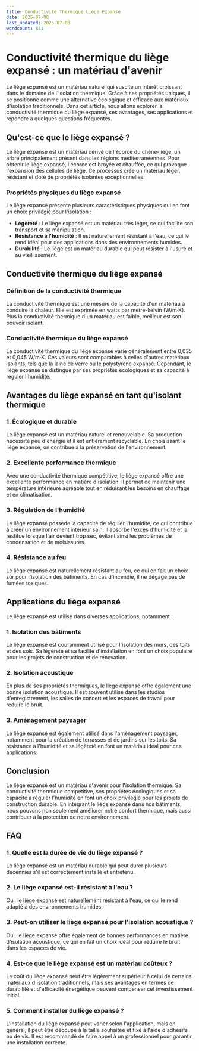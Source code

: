 ```yaml
---
title: Conductivité Thermique Liège Expansé
date: 2025-07-08
last_updated: 2025-07-08
wordcount: 831
---
```


# Conductivité thermique du liège expansé : un matériau d'avenir

Le liège expansé est un matériau naturel qui suscite un intérêt croissant dans le domaine de l'isolation thermique. Grâce à ses propriétés uniques, il se positionne comme une alternative écologique et efficace aux matériaux d'isolation traditionnels. Dans cet article, nous allons explorer la conductivité thermique du liège expansé, ses avantages, ses applications et répondre à quelques questions fréquentes.

## Qu'est-ce que le liège expansé ?

Le liège expansé est un matériau dérivé de l'écorce du chêne-liège, un arbre principalement présent dans les régions méditerranéennes. Pour obtenir le liège expansé, l'écorce est broyée et chauffée, ce qui provoque l'expansion des cellules de liège. Ce processus crée un matériau léger, résistant et doté de propriétés isolantes exceptionnelles.

### Propriétés physiques du liège expansé

Le liège expansé présente plusieurs caractéristiques physiques qui en font un choix privilégié pour l'isolation :

- **Légèreté** : Le liège expansé est un matériau très léger, ce qui facilite son transport et sa manipulation.
- **Résistance à l'humidité** : Il est naturellement résistant à l'eau, ce qui le rend idéal pour des applications dans des environnements humides.
- **Durabilité** : Le liège est un matériau durable qui peut résister à l'usure et au vieillissement.

## Conductivité thermique du liège expansé

### Définition de la conductivité thermique

La conductivité thermique est une mesure de la capacité d'un matériau à conduire la chaleur. Elle est exprimée en watts par mètre-kelvin (W/m·K). Plus la conductivité thermique d'un matériau est faible, meilleur est son pouvoir isolant.

### Conductivité thermique du liège expansé

La conductivité thermique du liège expansé varie généralement entre 0,035 et 0,045 W/m·K. Ces valeurs sont comparables à celles d'autres matériaux isolants, tels que la laine de verre ou le polystyrène expansé. Cependant, le liège expansé se distingue par ses propriétés écologiques et sa capacité à réguler l'humidité.

## Avantages du liège expansé en tant qu'isolant thermique

### 1. Écologique et durable

Le liège expansé est un matériau naturel et renouvelable. Sa production nécessite peu d'énergie et il est entièrement recyclable. En choisissant le liège expansé, on contribue à la préservation de l'environnement.

### 2. Excellente performance thermique

Avec une conductivité thermique compétitive, le liège expansé offre une excellente performance en matière d'isolation. Il permet de maintenir une température intérieure agréable tout en réduisant les besoins en chauffage et en climatisation.

### 3. Régulation de l'humidité

Le liège expansé possède la capacité de réguler l'humidité, ce qui contribue à créer un environnement intérieur sain. Il absorbe l'excès d'humidité et la restitue lorsque l'air devient trop sec, évitant ainsi les problèmes de condensation et de moisissures.

### 4. Résistance au feu

Le liège expansé est naturellement résistant au feu, ce qui en fait un choix sûr pour l'isolation des bâtiments. En cas d'incendie, il ne dégage pas de fumées toxiques.

## Applications du liège expansé

Le liège expansé est utilisé dans diverses applications, notamment :

### 1. Isolation des bâtiments

Le liège expansé est couramment utilisé pour l'isolation des murs, des toits et des sols. Sa légèreté et sa facilité d'installation en font un choix populaire pour les projets de construction et de rénovation.

### 2. Isolation acoustique

En plus de ses propriétés thermiques, le liège expansé offre également une bonne isolation acoustique. Il est souvent utilisé dans les studios d'enregistrement, les salles de concert et les espaces de travail pour réduire le bruit.

### 3. Aménagement paysager

Le liège expansé est également utilisé dans l'aménagement paysager, notamment pour la création de terrasses et de jardins sur les toits. Sa résistance à l'humidité et sa légèreté en font un matériau idéal pour ces applications.

## Conclusion

Le liège expansé est un matériau d'avenir pour l'isolation thermique. Sa conductivité thermique compétitive, ses propriétés écologiques et sa capacité à réguler l'humidité en font un choix privilégié pour les projets de construction durable. En intégrant le liège expansé dans nos bâtiments, nous pouvons non seulement améliorer notre confort thermique, mais aussi contribuer à la protection de notre environnement.

## FAQ

### 1. Quelle est la durée de vie du liège expansé ?

Le liège expansé est un matériau durable qui peut durer plusieurs décennies s'il est correctement installé et entretenu.

### 2. Le liège expansé est-il résistant à l'eau ?

Oui, le liège expansé est naturellement résistant à l'eau, ce qui le rend adapté à des environnements humides.

### 3. Peut-on utiliser le liège expansé pour l'isolation acoustique ?

Oui, le liège expansé offre également de bonnes performances en matière d'isolation acoustique, ce qui en fait un choix idéal pour réduire le bruit dans les espaces de vie.

### 4. Est-ce que le liège expansé est un matériau coûteux ?

Le coût du liège expansé peut être légèrement supérieur à celui de certains matériaux d'isolation traditionnels, mais ses avantages en termes de durabilité et d'efficacité énergétique peuvent compenser cet investissement initial.

### 5. Comment installer du liège expansé ?

L'installation du liège expansé peut varier selon l'application, mais en général, il peut être découpé à la taille souhaitée et fixé à l'aide d'adhésifs ou de vis. Il est recommandé de faire appel à un professionnel pour garantir une installation correcte.
